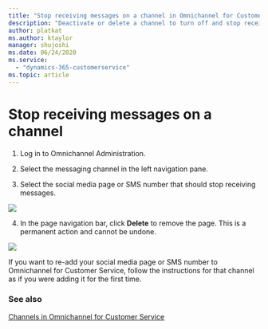 ```yaml
---
title: "Stop receiving messages on a channel in Omnichannel for Customer Service | MicrosoftDocs"
description: "Deactivate or delete a channel to turn off and stop receiving messages on the channel in Omnichannel for Customer Service."
author: platkat
ms.author: ktaylor
manager: shujoshi
ms.date: 06/24/2020
ms.service: 
  - "dynamics-365-customerservice"
ms.topic: article
---
```

# Stop receiving messages on a channel

1. Log in to Omnichannel Administration.

2. Select the messaging channel in the left navigation pane.

3. Select the social media page or SMS number that should stop receiving messages.

<img src="active-facebook-applications.png">

4. In the page navigation bar, click **Delete** to remove the page. This is a permanent action and cannot be undone.

<img src="oc-toolbar.png">

If you want to re-add your social media page or SMS number to Omnichannel for Customer Service, follow the instructions for that channel as if you were adding it for the first time. 

### See also

[Channels in Omnichannel for Customer Service](channels.md)  
